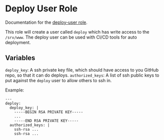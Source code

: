# Deploy User Role

Documentation for the [deploy-user role](/roles/deploy-user).

This role will create a user called `deploy` which has write access
to the `/srv/www`. The deploy user can be used with CI/CD tools for
auto deployment.

## Variables

`deploy_key`: A ssh private key file, which should have access to 
              you GitHub repo, so that it can do deploys.
`authorized_keys`: A list of ssh public keys to put against the 
                   `deploy` user to allow others to ssh in.

Example:

```
---
deploy:
  deploy_key: |
    -----BEGIN RSA PRIVATE KEY-----
    ...
    -----END RSA PRIVATE KEY-----
  authorized_keys: |
    ssh-rsa ...
    ssh-rsa ...
```
